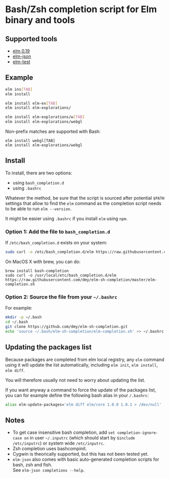 # Bash/Zsh completion script for Elm binary and tools

## Supported tools
* [elm 0.19](https://guide.elm-lang.org/install.html)
* [elm-json](https://www.npmjs.com/package/elm-json)
* [elm-test](https://www.npmjs.com/package/elm-test)


## Example
```sh
elm ins[TAB]
elm install

elm install elm-ex[TAB]
elm install elm-explorations/

elm install elm-explorations/w[TAB]
elm install elm-explorations/webgl
```

Non-prefix matches are supported with Bash:
```
elm install webgl[TAB]
elm install elm-explorations/webgl
```

## Install
To install, there are two options:
* using `bash_completion.d`
* using `.bashrc`

Whatever the method, be sure that the script is sourced after
potential `$PATH` settings that allow to find the `elm` command
as the completion script needs to be able to run `elm --version`.

It might be easier using `.bashrc` if you install `elm` using `npm`.

 
### Option 1: Add the file to `bash_completion.d`
If `/etc/bash_completion.d` exists on your system:

```sh
sudo curl -o /etc/bash_completion.d/elm https://raw.githubusercontent.com/dmy/elm-sh-completion/master/elm-completion.sh
```

On MacOS X with brew, you can do:
```
brew install bash-completion
sudo curl -o /usr/local/etc/bash_completion.d/elm https://raw.githubusercontent.com/dmy/elm-sh-completion/master/elm-completion.sh
```

### Option 2: Source the file from your `~/.bashrc`

For example:
```sh
mkdir -p ~/.bash
cd ~/.bash
git clone https://github.com/dmy/elm-sh-completion.git
echo 'source ~/.bash/elm-sh-completion/elm-completion.sh' >> ~/.bashrc
```

## Updating the packages list
Because packages are completed from elm local registry, any `elm` command using
it will update the list automatically, including `elm init`, `elm install`,
`elm diff`.

You will therefore usually not need to worry about updating the list.

If you want anyway a command to force the update of the packages list, you can
for example define the following bash alias in your `/.bashrc`:
```sh
alias elm-update-packages='elm diff elm/core 1.0.0 1.0.1 > /dev/null'
```

## Notes
* To get case insensitive bash completion, add `set completion-ignore-case on`
in user `~/.inputrc` (which should start by `$include /etc/inputrc`) or
system wide `/etc/inputrc`.
* Zsh completion uses bashcompinit.
* Cygwin is theorically supported, but this has not been tested yet.
* `elm-json` also comes with basic auto-generated completion scripts for bash,
zsh and fish.  
See `elm-json completions --help`.
